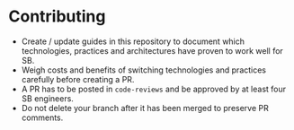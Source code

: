 # Contributing
 
- Create / update guides in this repository to document which technologies, practices and architectures have proven to work well for SB.
- Weigh costs and benefits of switching technologies and practices carefully before creating a PR.
- A PR has to be posted in `code-reviews` and be approved by at least four SB engineers.
- Do not delete your branch after it has been merged to preserve PR comments.
